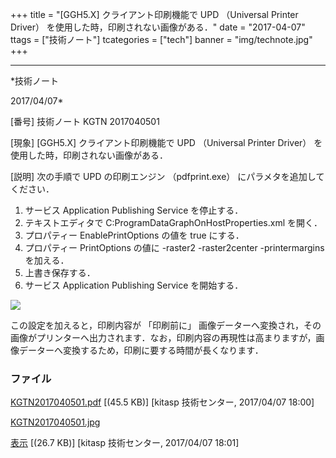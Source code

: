 ﻿+++
title = "[GGH5.X] クライアント印刷機能で UPD （Universal Printer Driver） を使用した時，印刷されない画像がある．"
date = "2017-04-07"
ttags = ["技術ノート"]
tcategories = ["tech"]
banner = "img/technote.jpg"
+++

-----------------------------------------------------------------------------------------------------------------------------

*技術ノート

2017/04/07*


[番号]
技術ノート KGTN 2017040501

[現象]
[GGH5.X] クライアント印刷機能で UPD （Universal Printer Driver）
を使用した時，印刷されない画像がある．

[説明]
次の手順で UPD の印刷エンジン （pdfprint.exe）
にパラメタを追加してください．

1. サービス Application Publishing Service を停止する．
2. テキストエディタで C:ProgramDataGraphOnHostProperties.xml
を開く．
3. プロパティー EnablePrintOptions の値を true にする．
4. プロパティー PrintOptions の値に -raster2 -raster2center
-printermargins を加える．
5. 上書き保存する．
6. サービス Application Publishing Service を開始する．

![](http://techreport.kitasp.net/attachments/download/3428/KGTN2017040501.jpg)

この設定を加えると，印刷内容が 「印刷前に」
画像データーへ変換され，その画像がプリンターへ出力されます．なお，印刷内容の再現性は高まりますが，画像データーへ変換するため，印刷に要する時間が長くなります．


### ファイル

 
 


[KGTN2017040501.pdf](http://techreport.kitasp.net/attachments/download/3426/KGTN2017040501.pdf)
 [(45.5 KB)] [kitasp 技術センター, 2017/04/07
18:00]

[KGTN2017040501.jpg](http://techreport.kitasp.net/attachments/download/3428/KGTN2017040501.jpg)

[表示](http://techreport.kitasp.net/attachments/3428/KGTN2017040501.jpg "表示")
 [(26.7 KB)] [kitasp 技術センター, 2017/04/07
18:01]


 


 

